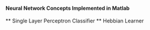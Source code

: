 <h4>Neural Network Concepts Implemented in Matlab</h4>

** Single Layer Perceptron Classifier
** Hebbian Learner
